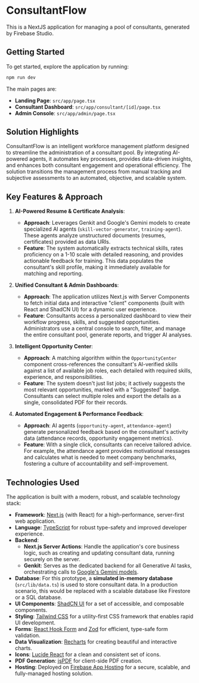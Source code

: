 # ConsultantFlow

This is a NextJS application for managing a pool of consultants, generated by Firebase Studio.

## Getting Started

To get started, explore the application by running:

```bash
npm run dev
```

The main pages are:
- **Landing Page**: `src/app/page.tsx`
- **Consultant Dashboard**: `src/app/consultant/[id]/page.tsx`
- **Admin Console**: `src/app/admin/page.tsx`

## Solution Highlights

ConsultantFlow is an intelligent workforce management platform designed to streamline the administration of a consultant pool. By integrating AI-powered agents, it automates key processes, provides data-driven insights, and enhances both consultant engagement and operational efficiency. The solution transitions the management process from manual tracking and subjective assessments to an automated, objective, and scalable system.

## Key Features & Approach

1.  **AI-Powered Resume & Certificate Analysis**:
    *   **Approach**: Leverages Genkit and Google's Gemini models to create specialized AI agents (`skill-vector-generator`, `training-agent`). These agents analyze unstructured documents (resumes, certificates) provided as data URIs.
    *   **Feature**: The system automatically extracts technical skills, rates proficiency on a 1-10 scale with detailed reasoning, and provides actionable feedback for training. This data populates the consultant's skill profile, making it immediately available for matching and reporting.

2.  **Unified Consultant & Admin Dashboards**:
    *   **Approach**: The application utilizes Next.js with Server Components to fetch initial data and interactive "client" components (built with React and ShadCN UI) for a dynamic user experience.
    *   **Feature**: Consultants access a personalized dashboard to view their workflow progress, skills, and suggested opportunities. Administrators use a central console to search, filter, and manage the entire consultant pool, generate reports, and trigger AI analyses.

3.  **Intelligent Opportunity Center**:
    *   **Approach**: A matching algorithm within the `OpportunityCenter` component cross-references the consultant's AI-verified skills against a list of available job roles, each detailed with required skills, experience, and responsibilities.
    *   **Feature**: The system doesn't just list jobs; it actively suggests the most relevant opportunities, marked with a "Suggested" badge. Consultants can select multiple roles and export the details as a single, consolidated PDF for their records.

4.  **Automated Engagement & Performance Feedback**:
    *   **Approach**: AI agents (`opportunity-agent`, `attendance-agent`) generate personalized feedback based on the consultant's activity data (attendance records, opportunity engagement metrics).
    *   **Feature**: With a single click, consultants can receive tailored advice. For example, the attendance agent provides motivational messages and calculates what is needed to meet company benchmarks, fostering a culture of accountability and self-improvement.


## Technologies Used

The application is built with a modern, robust, and scalable technology stack:

*   **Framework**: [Next.js](https://nextjs.org/) (with React) for a high-performance, server-first web application.
*   **Language**: [TypeScript](https://www.typescriptlang.org/) for robust type-safety and improved developer experience.
*   **Backend**:
    *   **Next.js Server Actions**: Handle the application's core business logic, such as creating and updating consultant data, running securely on the server.
    *   **Genkit**: Serves as the dedicated backend for all Generative AI tasks, orchestrating calls to [Google's Gemini models](https://deepmind.google/technologies/gemini/).
*   **Database**: For this prototype, a **simulated in-memory database** (`src/lib/data.ts`) is used to store consultant data. In a production scenario, this would be replaced with a scalable database like Firestore or a SQL database.
*   **UI Components**: [ShadCN UI](https://ui.shadcn.com/) for a set of accessible, and composable components.
*   **Styling**: [Tailwind CSS](https://tailwindcss.com/) for a utility-first CSS framework that enables rapid UI development.
*   **Forms**: [React Hook Form](https://react-hook-form.com/) and [Zod](https://zod.dev/) for efficient, type-safe form validation.
*   **Data Visualization**: [Recharts](https://recharts.org/) for creating beautiful and interactive charts.
*   **Icons**: [Lucide React](https://lucide.dev/) for a clean and consistent set of icons.
*   **PDF Generation**: [jsPDF](https://github.com/parallax/jsPDF) for client-side PDF creation.
*   **Hosting**: Deployed on [Firebase App Hosting](https://firebase.google.com/docs/app-hosting) for a secure, scalable, and fully-managed hosting solution.
